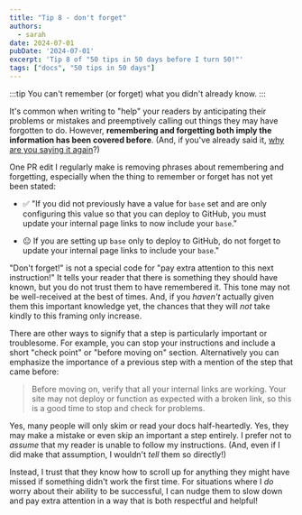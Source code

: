 ```yaml
---
title: "Tip 8 - don't forget"
authors:
  - sarah
date: 2024-07-01
pubDate: '2024-07-01'
excerpt: 'Tip 8 of "50 tips in 50 days before I turn 50!"'
tags: ["docs", "50 tips in 50 days"]
---
```


:::tip
You can't remember (or forget) what you didn't already know.
:::

It's common when writing to "help" your readers by anticipating their problems or mistakes and preemptively calling out things they may have forgotten to do. However, **remembering and forgetting both imply the information has been covered before**. (And, if you've already said it, [why are you saying it again](/blog/50-3-repetition-pedagogical-tool)?)

One PR edit I regularly make is removing phrases about remembering and forgetting, especially when the thing to remember or forget has not yet been stated:

- ✅ "If you did not previously have a value for `base` set and are only configuring this value so that you can deploy to GitHub, you must update your internal page links to now include your `base`."

- 😐 If you are setting up `base` only to deploy to GitHub, do not forget to update your internal page links to include your `base`."

"Don't forget!" is not a special code for "pay extra attention to this next instruction!" It tells your reader that there is something they should have known, but you do not trust them to have remembered it. This tone may not be well-received at the best of times. And, if you *haven't* actually given them this important knowledge yet, the chances that they will *not* take kindly to this framing only increase.

There are other ways to signify that a step is particularly important or troublesome. For example, you can stop your instructions and include a short "check point" or "before moving on" section. Alternatively you can emphasize the importance of a previous step with a mention of the step that came before:

> Before moving on, verify that all your internal links are working. Your site may not deploy or function as expected with a broken link, so this is a good time to stop and check for problems.

Yes, many people will only skim or read your docs half-heartedly. Yes, they may make a mistake or even skip an important a step entirely. I prefer not to *assume* that my reader is unable to follow my instructions. (And, even if I did make that assumption, I wouldn't *tell* them so directly!)

Instead, I trust that they know how to scroll up for anything they might have missed if something didn't work the first time. For situations where I *do* worry about their ability to be successful, I can nudge them to slow down and pay extra attention in a way that is both respectful and helpful!
